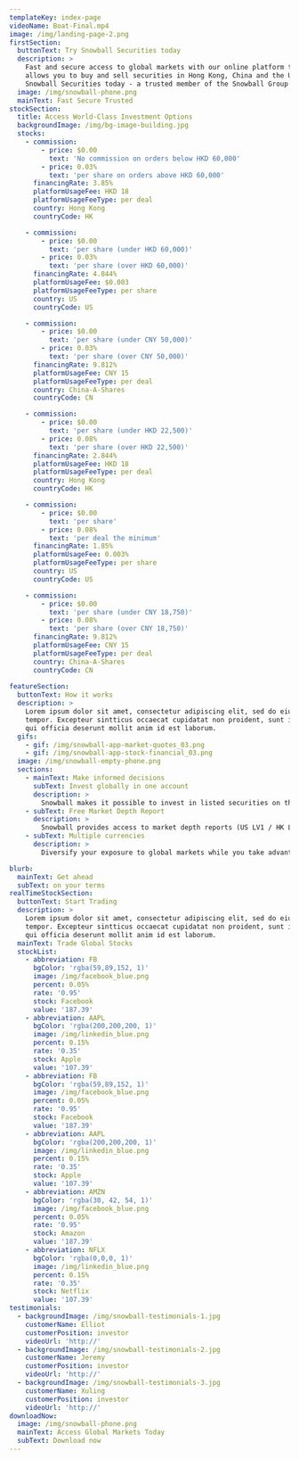 ```yaml
---
templateKey: index-page
videoName: Boat-Final.mp4
image: /img/landing-page-2.png
firstSection:
  buttonText: Try Snowball Securities today
  description: >
    Fast and secure access to global markets with our online platform that
    allows you to buy and sell securities in Hong Kong, China and the US. Try
    Snowball Securities today - a trusted member of the Snowball Group
  image: /img/snowball-phone.png
  mainText: Fast Secure Trusted
stockSection:
  title: Access World-Class Investment Options
  backgroundImage: /img/bg-image-building.jpg
  stocks:
    - commission:
        - price: $0.00
          text: 'No commission on orders below HKD 60,000'
        - price: 0.03%
          text: 'per share on orders above HKD 60,000'
      financingRate: 3.85% 
      platformUsageFee: HKD 18
      platformUsageFeeType: per deal
      country: Hong Kong
      countryCode: HK

    - commission:
        - price: $0.00
          text: 'per share (under HKD 60,000)'
        - price: 0.03%
          text: 'per share (over HKD 60,000)'
      financingRate: 4.844% 
      platformUsageFee: $0.003
      platformUsageFeeType: per share
      country: US
      countryCode: US

    - commission:
        - price: $0.00 
          text: 'per share (under CNY 50,000)'
        - price: 0.03% 
          text: 'per share (over CNY 50,000)'
      financingRate: 9.812% 
      platformUsageFee: CNY 15
      platformUsageFeeType: per deal
      country: China-A-Shares
      countryCode: CN

    - commission:
        - price: $0.00
          text: 'per share (under HKD 22,500)'
        - price: 0.08%
          text: 'per share (over HKD 22,500)'
      financingRate: 2.844%
      platformUsageFee: HKD 18
      platformUsageFeeType: per deal
      country: Hong Kong
      countryCode: HK

    - commission:
        - price: $0.00
          text: 'per share'
        - price: 0.08%
          text: 'per deal the minimum'
      financingRate: 1.85%
      platformUsageFee: 0.003%
      platformUsageFeeType: per share
      country: US
      countryCode: US

    - commission:
        - price: $0.00 
          text: 'per share (under CNY 18,750)'
        - price: 0.08% 
          text: 'per share (over CNY 18,750)'
      financingRate: 9.812% 
      platformUsageFee: CNY 15
      platformUsageFeeType: per deal
      country: China-A-Shares
      countryCode: CN
   
featureSection:
  buttonText: How it works
  description: >
    Lorem ipsum dolor sit amet, consectetur adipiscing elit, sed do eiusmod
    tempor. Excepteur sintticus occaecat cupidatat non proident, sunt in culpa
    qui officia deserunt mollit anim id est laborum.
  gifs:
    - gif: /img/snowball-app-market-quotes_03.png
    - gif: /img/snowball-app-stock-financial_03.png
  image: /img/snowball-empty-phone.png
  sections:
    - mainText: Make informed decisions
      subText: Invest globally in one account
      description: >
        Snowball makes it possible to invest in listed securities on the US, Hong Kong and China stock exchanges. Fast, convenient and secure trading accessed at a competitive low cost. 
    - subText: Free Market Depth Report
      description: >
        Snowball provides access to market depth reports (US LV1 / HK LV 2) together with stock historical data, breaking news and market intelligence. Stay ahead of the market with exclusive information available at your fingertips.
    - subText: Multiple currencies
      description: >
        Diversify your exposure to global markets while you take advantage of fluctuating currency rates. Snowball offers margin-free currency-exchange on over 10 mainstream currencies, enabling flexibility for multiple market trading from one account.  

blurb:
  mainText: Get ahead
  subText: on your terms
realTimeStockSection:
  buttonText: Start Trading
  description: >
    Lorem ipsum dolor sit amet, consectetur adipiscing elit, sed do eiusmod
    tempor. Excepteur sintticus occaecat cupidatat non proident, sunt in culpa
    qui officia deserunt mollit anim id est laborum.
  mainText: Trade Global Stocks
  stockList:
    - abbreviation: FB
      bgColor: 'rgba(59,89,152, 1)'
      image: /img/facebook_blue.png
      percent: 0.05%
      rate: '0.95'
      stock: Facebook
      value: '187.39'
    - abbreviation: AAPL
      bgColor: 'rgba(200,200,200, 1)'
      image: /img/linkedin_blue.png
      percent: 0.15%
      rate: '0.35'
      stock: Apple
      value: '107.39'
    - abbreviation: FB
      bgColor: 'rgba(59,89,152, 1)'
      image: /img/facebook_blue.png
      percent: 0.05%
      rate: '0.95'
      stock: Facebook
      value: '187.39'
    - abbreviation: AAPL
      bgColor: 'rgba(200,200,200, 1)'
      image: /img/linkedin_blue.png
      percent: 0.15%
      rate: '0.35'
      stock: Apple
      value: '107.39'
    - abbreviation: AMZN
      bgColor: 'rgba(30, 42, 54, 1)'
      image: /img/facebook_blue.png
      percent: 0.05%
      rate: '0.95'
      stock: Amazon
      value: '187.39'
    - abbreviation: NFLX
      bgColor: 'rgba(0,0,0, 1)'
      image: /img/linkedin_blue.png
      percent: 0.15%
      rate: '0.35'
      stock: Netflix
      value: '107.39'
testimonials:
  - backgroundImage: /img/snowball-testimonials-1.jpg
    customerName: Elliot
    customerPosition: investor
    videoUrl: 'http://'
  - backgroundImage: /img/snowball-testimonials-2.jpg
    customerName: Jeremy
    customerPosition: investor
    videoUrl: 'http://'
  - backgroundImage: /img/snowball-testimonials-3.jpg
    customerName: Xuling
    customerPosition: investor
    videoUrl: 'http://'
downloadNow:
  image: /img/snowball-phone.png
  mainText: Access Global Markets Today
  subText: Download now
---
```


